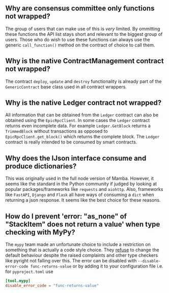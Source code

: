 ## Why are consensus committee only functions not wrapped?
The group of users that can make use of this is _very_ limited. By ommitting these functions the API list stays short and
relevant to the biggest group of users. Those who do wish to use these functions can always use the generic 
`call_function()` method on the contract of choice to call them.

## Why is the native ContractManagement contract not wrapped?
The contract `deploy`, `update` and `destroy` functionality is already part of the `GenericContract` base class used in 
all contract wrappers.

## Why is the native Ledger contract not wrapped?
All information that can be obtained from the `Ledger` contract can also be obtained using the `EpicRpcClient`. In some 
cases the `Ledger` contract returns even incomplete data. For example `Ledger.GetBlock` returns a `TrimmedBlock` without
transactions as opposed to `EpicRpcClient.get_block()` which returns the complete block. The `Ledger` contract is really
intended to be consumed by smart contracts.

## Why does the IJson interface consume and produce dictionaries?
This was originally used in the full node version of Mamba. However, it seems like the standard in the Python community
 if judged by looking at popular packages/frameworks like `requests` and `aiohttp`. Also, frameworks like `FastAPI`, 
 `Django` and `Flask` all have ways of consuming a `dict` when returning a json response. It seems like the best choice 
 for these reasons. 

## How do I prevent 'error: "as_none" of "StackItem" does not return a value' when type checking with MyPy?
The `mypy` team made an unfortunate choice to include a restriction on something that is actually a code style choice.
They [refuse](https://github.com/python/mypy/issues/6549) to change the default behaviour despite the raised complaints 
and other type checkers like pyright not falling over this. The error can be disabled with 
`--disable-error-code func-returns-value` or by adding it to your configuration file i.e. for `pyproject.toml` use 
```toml
[tool.mypy]
disable_error_code = "func-returns-value"
```
